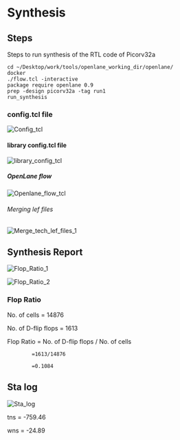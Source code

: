 # Synthesis

## Steps
Steps to run synthesis of the RTL code of Picorv32a

```
cd ~/Desktop/work/tools/openlane_working_dir/openlane/
docker
./flow.tcl -interactive
package require openlane 0.9
prep -design picorv32a -tag run1
run_synthesis

```

### config.tcl file
![Config_tcl](https://github.com/Ashutosh-3107/NASSCOM_VSD_SoC-_Design/assets/159696526/29433463-6302-4d32-978b-bd2a3a4168f8)

#### library config.tcl file
![library_config_tcl](https://github.com/Ashutosh-3107/NASSCOM_VSD_SoC-_Design/assets/159696526/86f42bd6-c915-46fe-9fef-430b5d4233a2)

##### OpenLane flow
![Openlane_flow_tcl](https://github.com/Ashutosh-3107/NASSCOM_VSD_SoC-_Design/assets/159696526/d6851f16-9f89-426c-845c-0931bfa2ba67)

###### Merging lef files
![Merge_tech_lef_files_1](https://github.com/Ashutosh-3107/NASSCOM_VSD_SoC-_Design/assets/159696526/999535b8-8752-4bd5-8595-038b0cc33f2c)

## Synthesis Report
![Flop_Ratio_1](https://github.com/Ashutosh-3107/NASSCOM_VSD_SoC-_Design/assets/159696526/0a6ecfb2-79c2-4df5-a36b-d7ee16d5b968)




![Flop_Ratio_2](https://github.com/Ashutosh-3107/NASSCOM_VSD_SoC-_Design/assets/159696526/95f4c194-dd7c-4dc5-9871-b9b27b5756d8)

### Flop Ratio
 No. of cells = 14876
 
 No. of D-flip flops = 1613 
 
 Flop Ratio = No. of D-flip flops / No. of cells 
 
            =1613/14876 
            
            =0.1084 
            
## Sta log

![Sta_log](https://github.com/Ashutosh-3107/NASSCOM_VSD_SoC-_Design/assets/159696526/96988e9c-94d2-4a64-b794-7ac7c38bb650)

tns = -759.46

wns = -24.89



